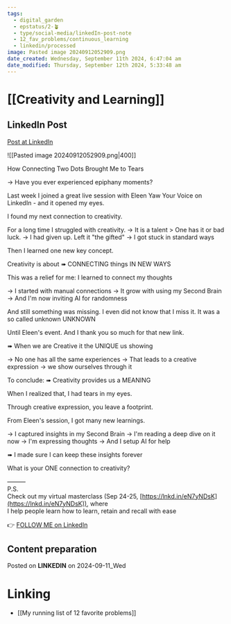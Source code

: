 ```yaml
---
tags:
  - digital_garden
  - epstatus/2-🪴
  - type/social-media/linkedIn-post-note
  - 12_fav_problems/continuous_learning
  - linkedin/processed
image: Pasted image 20240912052909.png
date_created: Wednesday, September 11th 2024, 6:47:04 am
date_modified: Thursday, September 12th 2024, 5:33:48 am
---
```

# [[Creativity and Learning]]
## LinkedIn Post
[Post at LinkedIn](https://www.linkedin.com/posts/sebastiankamilli_how-connecting-two-dots-brought-me-to-tears-activity-7239513173882544128-kM15?utm_source=share&utm_medium=member_desktop)

![[Pasted image 20240912052909.png|400]]

How Connecting Two Dots Brought Me to Tears

→ Have you ever experienced epiphany moments?

Last week I joined a great live session with Eleen Yaw
Your Voice on LinkedIn - and it opened my eyes.

I found my next connection to creativity. 

For a long time I struggled with creativity.
→ It is a talent > One has it or bad luck.
→ I had given up. Left it "the gifted" 
→ I got stuck in standard ways

Then I learned one new key concept.

Creativity is about 
➠ CONNECTING things IN NEW WAYS

This was a relief for me:
I learned to connect my thoughts

→ I started with manual connections
→ It grow with using my Second Brain
→ And I'm now inviting AI for randomness 

And still something was missing. 
I even did not know that I miss it.
It was a so called unknown UNKNOWN 

Until Eleen's event. 
And I thank you so much for that new link.

➠ When we are Creative it the UNIQUE us showing

→ No one has all the same experiences
→ That leads to a creative expression
→ we show ourselves through it

To conclude:
➠ Creativity provides us a MEANING

When I realized that, I had tears in my eyes.

Through creative expression, you leave a footprint.

From Eleen's session, I got many new learnings.

→ I captured insights in my Second Brain
→ I'm reading a deep dive on it now
→ I'm expressing thoughts
→ And I setup AI for help 

➠ I made sure I can keep these insights forever

What is your ONE connection to creativity?

———  
P.S.  
Check out my virtual masterclass (Sep 24-25, [https://lnkd.in/eN7yNDsK](https://lnkd.in/eN7yNDsK)), where  
I help people learn how to learn, retain and recall with ease

👉 [FOLLOW ME on LinkedIn](https://www.linkedin.com/comm/mynetwork/discovery-see-all?usecase=PEOPLE_FOLLOWS&followMember=sebastiankamilli)

## Content preparation

Posted on **LINKEDIN** on 2024-09-11_Wed
# Linking
+ [[My running list of 12 favorite problems]]